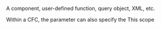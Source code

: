 A component, user-defined function, query object, XML, etc.

Within a CFC, the parameter can also specify the This scope